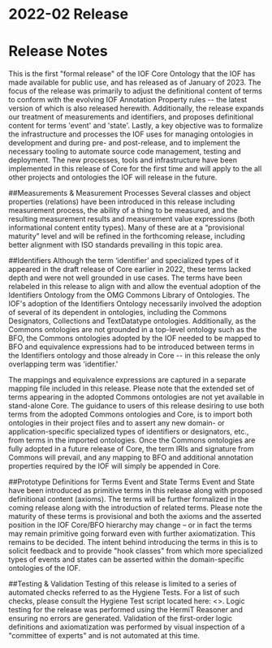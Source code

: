 ﻿# 2022-02 Release 

# Release Notes

This is the first "formal release" of the IOF Core Ontology that the IOF has made available for public use, and has released as of January of 2023. The focus of the release was primarily to adjust the definitional content of terms to conform with the evolving IOF Annotation Property rules -- the latest version of which is also released herewith. Additionally, the release expands our treatment of measurements and identifiers, and proposes definitional content for terms 'event' and 'state'. Lastly, a key objective was to formalize the infrastructure and processes the IOF uses for managing ontologies in development and during pre- and post-release, and to implement the necessary tooling to automate source code management, testing and deployment.  The new processes, tools and infrastructure have been implemented in this release of Core for the first time and will apply to the all other projects and ontologies the IOF will release in the future. 

##Measurements & Measurement Processes
Several classes and object properties (relations) have been introduced in this release including measurement process, the ability of a thing to be measured, and the resulting measurement results and measurement value expressions (both informational content entity types).  Many of these are at a “provisional maturity” level and will be refined in the forthcoming release, including better alignment with ISO standards prevailing in this topic area.

##Identifiers
Although the term ‘identifier’ and specialized types of it appeared in the draft release of Core earlier in 2022, these terms lacked depth and were not well grounded in use cases. The terms have been relabeled in this release to align with and allow the eventual adoption of the Identifiers Ontology from the OMG Commons Library of Ontologies.  The IOF's adoption of the Identifiers Ontology necessarily involved the adoption of several of its dependent in ontologies, including the Commons Designators, Collections and TextDatatype ontologies. Additionally, as the Commons ontologies are not grounded in a top-level ontology such as the BFO, the Commons ontologies adopted by the IOF needed to be mapped to BFO and equivalence expressions had to be introduced between terms in the Identifiers ontology and those already in Core -- in this release the only overlapping term was 'identifier.' 

The mappings and equivalence expressions are captured in a separate mapping file included in this release. Please note that the extended set of terms appearing in the adopted Commons ontologies are not yet available in stand-alone Core.  The guidance to users of this release desiring to use both terms from the adopted Commons ontologies and Core, is to import both ontologies in their project files and to assert any new domain- or application-specific specialized types of identifiers or designators, etc., from terms in the imported ontologies. Once the Commons ontologies are fully adopted in a future release of Core, the term IRIs and signature from Commons will prevail, and any mapping to BFO and additional annotation properties required by the IOF will simply be appended in Core. 

##Prototype Definitions for Terms Event and State
Terms Event and State have been introduced as primitive terms in this release along with proposed definitional content (axioms). The terms will be further formalized in the coming release along with the introduction of related terms. Please note the maturity of these terms is provisional and both the axioms and the asserted position in the IOF Core/BFO hierarchy may change – or in fact the terms may remain primitive going forward even with further axiomatization. This remains to be decided. The intent behind introducing the terms in this is to solicit feedback and to provide "hook classes" from which more specialized types of events and states can be asserted within the domain-specific ontologies of the IOF.

##Testing & Validation
Testing of this release is limited to a series of automated checks referred to as the Hygiene Tests. For a list of such checks, please consult the Hygiene Test script located here: <<citation needed>>. Logic testing for the release was performed using the HermiT Reasoner and ensuring no errors are generated. Validation of the first-order logic definitions and axiomatization was performed by visual inspection of a "committee of experts" and is not automated at this time.
